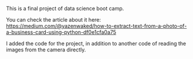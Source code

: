 This is a final project of data science boot camp.

You can check the article about it here:
https://medium.com/@yazenwaked/how-to-extract-text-from-a-photo-of-a-business-card-using-python-df0e1cfa0a75

I added the code for the project, in addition to another code of reading the images from the camera directly.